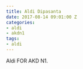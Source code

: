 ```yaml
---
title: Aldi Dipasanta
date: 2017-08-14 09:01:00 Z
categories:
- aldi
- akdn1
tags:
- aldi
---
```


Aldi FOR AKD N1.